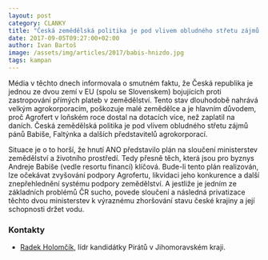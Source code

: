 ```yaml
---
layout: post
category: CLANKY
title: "Česká zemědělská politika je pod vlivem obludného střetu zájmů Andreje Babiše a dalších představitelů agrokorporací."
date: 2017-09-05T09:27:00+02:00
author: Ivan Bartoš
image: /assets/img/articles/2017/babis-hnizdo.jpg
tags: kampan
---
```


Média v těchto dnech informovala o smutném faktu, že Česká republika je jednou ze dvou zemí v EU (spolu se Slovenskem) bojujících proti zastropování přímých plateb v zemědělství. Tento stav dlouhodobě nahrává velkým agrokorporacím, poškozuje malé zemědělce a je hlavním důvodem, proč Agrofert v loňském roce dostal na dotacích více, než zaplatil na daních. Česká zemědělská politika je pod vlivem obludného střetu zájmů pánů Babiše, Faltýnka a dalších představitelů agrokorporací. 

Situace je o to horší, že hnutí ANO představilo plán na sloučení ministerstev zemědělství a životního prostředí. Tedy přesně těch, která jsou pro byznys Andreje Babiše (vedle resortu financí) klíčová. Bude-li tento plán realizován, lze očekávat zvyšování podpory Agrofertu, likvidaci jeho konkurence a další znepřehlednění systému podpory zemědělství. A jestliže je jedním ze základních problémů ČR sucho, povede sloučení a následná privatizace těchto dvou ministerstev k výraznému zhoršování stavu české krajiny a její schopnosti držet vodu.

### Kontakty

* [Radek Holomčík](https://pirati.cz/lide/radek_holomcik), lídr kandidátky Pirátů v Jihomoravském kraji. 

